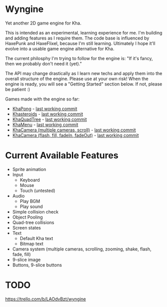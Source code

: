 # Wyngine
Yet another 2D game engine for Kha.

This is intended as an experimental, learning experience for me. I'm building and adding features as I require them. The code base is influenced by HaxePunk and HaxeFlixel, because I'm still learning. Ultimately I hope it'll evolve into a usable game engine alternative for Kha.

The current philosphy I'm trying to follow for the engine is: "If it's fancy, then we probably don't need it (yet)."

The API may change drastically as I learn new techs and apply them into the overall structure of the engine. Please use at your own risk! When the engine is ready, you will see a "Getting Started" section below. If not, please be patient :)

Games made with the engine so far:
* [KhaPong](http://coinflipstudios.com/khapong) - [last working commit](https://github.com/laxa88/wyngine/commit/7cd34019ae85bb0e01accd81d680bcd5fd7d645b)
* [Khasteroids](http://coinflipstudios.com/khasteroids) - [last working commit](https://github.com/laxa88/wyngine/commit/ca7718bc0fb3797fd2c14793394d6da1673f9127)
* [KhaQuadTree](http://coinflipstudios.com/khaquadtree) - [last working commit](https://github.com/laxa88/wyngine/commit/0a576c11ad29611b7aa507452fddf5e5468e96db)
* [KhaMenu](http://coinflipstudios.com/khamenu) - [last working commit](https://github.com/laxa88/wyngine/commit/eff998996195f419a062e26055c9885cc840e5b2)
* [KhaCamera (multiple cameras, scroll)](http://coinflipstudios.com/khacamera) - [last working commit](https://github.com/laxa88/wyngine/commit/e533d9fbaf09d868666d32b306956872c44775fa)
* [KhaCamera (flash, fill, fadeIn, fadeOut)](http://coinflipstudios.com/khacamera2) - [last working commit](https://github.com/laxa88/wyngine/commit/c4efb971e1901af2ab98d077cfa4d8348340ee6f)

# Current Available Features

* Sprite animation
* Input
	* Keyboard
	* Mouse
	* Touch (untested)
* Audio
	* Play BGM
	* Play sound
* Simple collision check
* Object Pooling
* Quad-tree collisions
* Screen states
* Text
	* Default Kha text
	* Bitmap text
* Camera system (multiple cameras, scrolling, zooming, shake, flash, fade, fill)
* 9-slice image
* Buttons, 9-slice buttons

# TODO

https://trello.com/b/LAOdvBzt/wyngine
